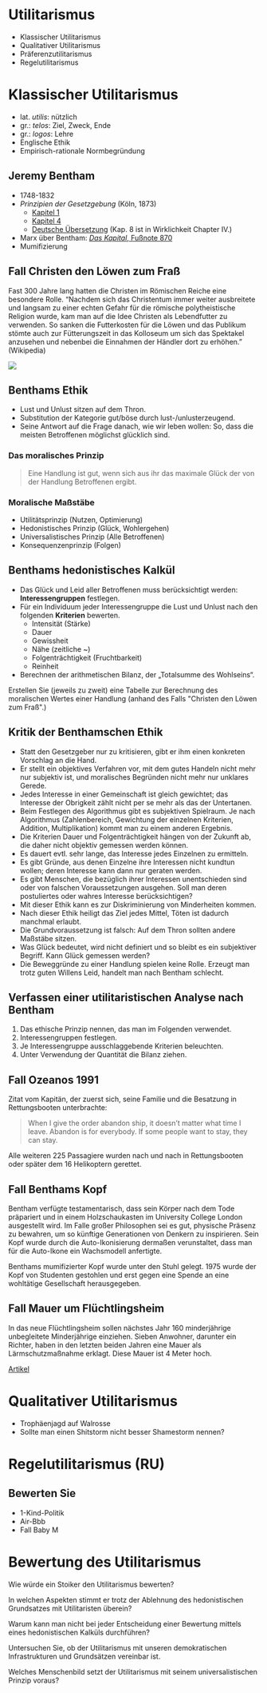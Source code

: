 # Utilitarismus
- Klassischer Utilitarismus
- Qualitativer Utilitarismus
- Präferenzutilitarismus
- Regelutilitarismus



Klassischer Utilitarismus
=========================

- lat. *utilis*: nützlich
- gr.: *telos*: Ziel, Zweck, Ende
- gr.: *logos*: Lehre
- Englische Ethik
- Empirisch-rationale Normbegründung


## Jeremy Bentham
- 1748-1832
- *Prinzipien der Gesetzgebung* (Köln, 1873)
  + [Kapitel 1](https://www.utilitarianism.com/jeremy-bentham/index.html#one)
  + [Kapitel 4](https://www.utilitarianism.com/jeremy-bentham/index.html#four)
  + [Deutsche Übersetzung](http://www.joachimschmid.ch/docs/PAzBenthJerEinPriM.pdf) (Kap. 8 ist in Wirklichkeit Chapter IV.)
- Marx über Bentham: [*Das Kapital*, Fußnote 870](http://www.zeno.org/Philosophie/M/Marx,+Karl/Das+Kapital/I.+Band%3A+Der+Produktionsproze%C3%9F+des+Kapitals/Fu%C3%9Fnoten)
- Mumifizierung


## Fall Christen den Löwen zum Fraß
Fast 300 Jahre lang hatten die Christen im Römischen Reiche eine besondere Rolle. “Nachdem sich das Christentum immer weiter ausbreitete und langsam zu einer echten Gefahr für die römische polytheistische Religion wurde, kam man auf die Idee Christen als Lebendfutter zu verwenden. So sanken die Futterkosten für die Löwen und das Publikum stömte auch zur Fütterungszeit in das Kolloseum um sich das Spektakel anzusehen und nebenbei die Einnahmen der Händler dort zu erhöhen.” (Wikipedia)

![](https://openclipart.org/image/2400px/svg_to_png/181522/hungry-lion-brown.png)


## Benthams Ethik

* Lust und Unlust sitzen auf dem Thron.
* Substitution der Kategorie gut/böse durch lust-/unlusterzeugend.  
* Seine Antwort auf die Frage danach, wie wir leben wollen: So, dass die meisten Betroffenen möglichst glücklich sind.

### Das moralisches Prinzip <!-- .element: class="fragment" -->
> Eine Handlung ist gut, wenn sich aus ihr das maximale Glück der von der Handlung Betroffenen ergibt. <!-- .element: class="fragment" -->

### Moralische Maßstäbe <!-- .element: class="fragment" -->
* Utilitätsprinzip (Nutzen, Optimierung) <!-- .element: class="fragment" -->
* Hedonistisches Prinzip (Glück, Wohlergehen) <!-- .element: class="fragment" -->
* Universalistisches Prinzip (Alle Betroffenen) <!-- .element: class="fragment" -->
* Konsequenzenprinzip (Folgen) <!-- .element: class="fragment" -->


## Benthams hedonistisches Kalkül
* Das Glück und Leid aller Betroffenen muss berücksichtigt werden: **Interessengruppen** festlegen.
* Für ein Individuum jeder Interessengruppe  die Lust und Unlust nach den folgenden **Kriterien** bewerten.
  + Intensität (Stärke)
  + Dauer
  + Gewissheit
  + Nähe (zeitliche ~)
  + Folgenträchtigkeit (Fruchtbarkeit)
  + Reinheit
* Berechnen der arithmetischen Bilanz, der „Totalsumme des Wohlseins“.

Erstellen Sie (jeweils zu zweit) eine Tabelle zur Berechnung des moralischen Wertes einer Handlung (anhand des Falls "Christen den Löwen zum Fraß".)<!-- .element: class="frage fragment" -->


## Kritik der Benthamschen Ethik

* Statt den Gesetzgeber nur zu kritisieren, gibt er ihm einen konkreten Vorschlag an die Hand.
* Er stellt ein objektives Verfahren vor, mit dem gutes Handeln nicht mehr nur subjektiv ist, und moralisches Begründen nicht mehr nur unklares Gerede.
* Jedes Interesse in einer Gemeinschaft ist gleich gewichtet; das Interesse der Obrigkeit zählt nicht per se mehr als das der Untertanen.
* Beim Festlegen des Algorithmus gibt es subjektiven Spielraum. Je nach Algorithmus (Zahlenbereich, Gewichtung der einzelnen Kriterien, Addition, Multiplikation) kommt man zu einem anderen Ergebnis.
* Die Kriterien Dauer und Folgenträchtigkeit hängen von der Zukunft ab, die daher nicht objektiv gemessen werden können.
* Es dauert evtl. sehr lange, das Interesse jedes Einzelnen zu ermitteln.
* Es gibt Gründe, aus denen Einzelne ihre Interessen nicht kundtun wollen; deren Interesse kann dann nur geraten werden.
* Es gibt Menschen, die bezüglich ihrer Interessen unentschieden sind oder von falschen Voraussetzungen ausgehen. Soll man deren postuliertes oder wahres Interesse berücksichtigen?
* Mit dieser Ethik kann es zur Diskriminierung von Minderheiten kommen.
* Nach dieser Ethik heiligt das Ziel jedes Mittel, Töten ist dadurch manchmal erlaubt.
* Die Grundvoraussetzung ist falsch: Auf dem Thron sollten andere Maßstäbe sitzen.
* Was Glück bedeutet, wird nicht definiert und so bleibt es ein subjektiver Begriff. Kann Glück gemessen werden?
* Die Beweggründe zu einer Handlung spielen keine Rolle. Erzeugt man trotz guten Willens Leid, handelt man nach Bentham schlecht.


## Verfassen einer utilitaristischen Analyse nach Bentham

1. Das ethische Prinzip nennen, das man im Folgenden verwendet.
1. Interessengruppen festlegen.
1. Je Interessengruppe ausschlaggebende Kriterien beleuchten.
1. Unter Verwendung der Quantität die Bilanz ziehen.


## Fall Ozeanos 1991
Zitat vom Kapitän, der zuerst sich, seine Familie und die Besatzung in Rettungsbooten unterbrachte:
> When I give the order abandon ship, it doesn’t matter what time I leave. Abandon is for everybody. If some people want to stay, they can stay.

Alle weiteren 225 Passagiere wurden nach und nach in Rettungsbooten oder später dem 16 Helikoptern gerettet.  <!-- .element: class="fragment" -->


## Fall Benthams Kopf
Bentham verfügte testamentarisch, dass sein Körper nach dem Tode präpariert und in einem Holzschaukasten im University College London ausgestellt wird. Im Falle großer Philosophen sei es gut, physische Präsenz zu bewahren, um so künftige Generationen von Denkern zu inspirieren. Sein Kopf wurde durch die Auto-Ikonisierung dermaßen verunstaltet, dass man für die Auto-Ikone ein Wachsmodell anfertigte.

Benthams mumifizierter Kopf wurde unter den Stuhl gelegt. 1975 wurde der Kopf von Studenten gestohlen und erst gegen eine Spende an eine wohltätige Gesellschaft herausgegeben.


## Fall Mauer um Flüchtlingsheim
In das neue Flüchtlingsheim sollen nächstes Jahr 160 minderjährige unbegleitete Minderjährige einziehen. Sieben Anwohner, darunter ein Richter, haben in den letzten beiden Jahren eine Mauer als Lärmschutzmaßnahme erklagt. Diese Mauer ist 4 Meter hoch.

[Artikel](http://www.zeit.de/2016/48/fluechtlinge-mauer-neuperlach-muenchen-fluechtlingsheim/komplettansicht)




Qualitativer Utilitarismus
===========================
* Trophäenjagd auf Walrosse
* Sollte man einen Shitstorm nicht besser Shamestorm nennen?



Regelutilitarismus (RU)
=======================

## Bewerten Sie
* 1-Kind-Politik
* Air-Bbb
* Fall Baby M


# Bewertung des Utilitarismus

Wie würde ein Stoiker den Utilitarismus bewerten?

In welchen Aspekten stimmt er trotz der Ablehnung des hedonistischen Grundsatzes mit Utilitaristen überein?

Warum kann man nicht bei jeder Entscheidung einer Bewertung mittels eines hedonistischen Kalküls durchführen?

Untersuchen Sie, ob der Utilitarismus mit unseren demokratischen Infrastrukturen und Grundsätzen vereinbar ist.

Welches Menschenbild setzt der Utilitarismus mit seinem universalistischen Prinzip voraus?
